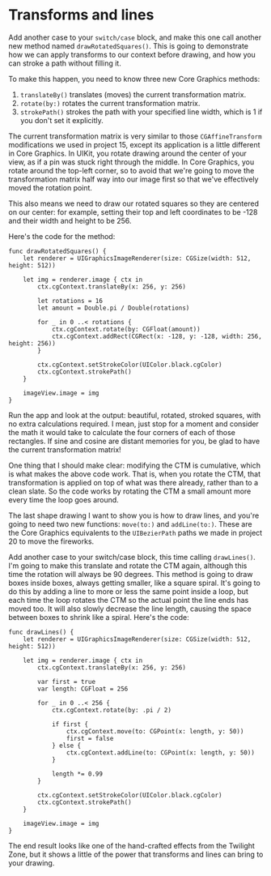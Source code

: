 # Transforms and lines

<!-- YOUTUBE: y7NZvkTig40 -->

Add another case to your `switch/case` block, and make this one call another new method named `drawRotatedSquares()`. This is going to demonstrate how we can apply transforms to our context before drawing, and how you can stroke a path without filling it.

To make this happen, you need to know three new Core Graphics methods:

1. `translateBy()` translates (moves) the current transformation matrix.
2. `rotate(by:)` rotates the current transformation matrix.
3. `strokePath()` strokes the path with your specified line width, which is 1 if you don't set it explicitly.

The current transformation matrix is very similar to those `CGAffineTransform` modifications we used in project 15, except its application is a little different in Core Graphics. In UIKit, you rotate drawing around the center of your view, as if a pin was stuck right through the middle. In Core Graphics, you rotate around the top-left corner, so to avoid that we're going to move the transformation matrix half way into our image first so that we've effectively moved the rotation point.

This also means we need to draw our rotated squares so they are centered on our center: for example, setting their top and left coordinates to be -128 and their width and height to be 256.

Here's the code for the method:

    func drawRotatedSquares() {
        let renderer = UIGraphicsImageRenderer(size: CGSize(width: 512, height: 512))

        let img = renderer.image { ctx in
            ctx.cgContext.translateBy(x: 256, y: 256)

            let rotations = 16
            let amount = Double.pi / Double(rotations)

            for _ in 0 ..< rotations {
                ctx.cgContext.rotate(by: CGFloat(amount))
                ctx.cgContext.addRect(CGRect(x: -128, y: -128, width: 256, height: 256))
            }

            ctx.cgContext.setStrokeColor(UIColor.black.cgColor)
            ctx.cgContext.strokePath()
        }

        imageView.image = img
    }

Run the app and look at the output: beautiful, rotated, stroked squares, with no extra calculations required. I mean, just stop for a moment and consider the math it would take to calculate the four corners of each of those rectangles. If sine and cosine are distant memories for you, be glad to have the current transformation matrix!

One thing that I should make clear: modifying the CTM is cumulative, which is what makes the above code work. That is, when you rotate the CTM, that transformation is applied on top of what was there already, rather than to a clean slate. So the code works by rotating the CTM a small amount more every time the loop goes around.

The last shape drawing I want to show you is how to draw lines, and you're going to need two new functions: `move(to:)` and `addLine(to:)`. These are the Core Graphics equivalents to the `UIBezierPath` paths we made in project 20 to move the fireworks.

Add another case to your switch/case block, this time calling `drawLines()`. I'm going to make this translate and rotate the CTM again, although this time the rotation will always be 90 degrees. This method is going to draw boxes inside boxes, always getting smaller, like a square spiral. It's going to do this by adding a line to more or less the same point inside a loop, but each time the loop rotates the CTM so the actual point the line ends has moved too. It will also slowly decrease the line length, causing the space between boxes to shrink like a spiral. Here's the code:

    func drawLines() {
        let renderer = UIGraphicsImageRenderer(size: CGSize(width: 512, height: 512))

        let img = renderer.image { ctx in
            ctx.cgContext.translateBy(x: 256, y: 256)

            var first = true
            var length: CGFloat = 256

            for _ in 0 ..< 256 {
                ctx.cgContext.rotate(by: .pi / 2)

                if first {
                    ctx.cgContext.move(to: CGPoint(x: length, y: 50))
                    first = false
                } else {
                    ctx.cgContext.addLine(to: CGPoint(x: length, y: 50))
                }

                length *= 0.99
            }

            ctx.cgContext.setStrokeColor(UIColor.black.cgColor)
            ctx.cgContext.strokePath()
        }

        imageView.image = img
    }

The end result looks like one of the hand-crafted effects from the Twilight Zone, but it shows a little of the power that transforms and lines can bring to your drawing.
